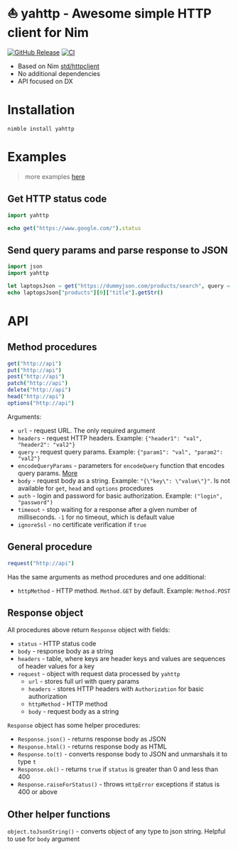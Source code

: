 # ⛵ yahttp - Awesome simple HTTP client for Nim

[![GitHub Release](https://img.shields.io/github/v/release/mishankov/yahttp?sort=semver&display_name=tag&logo=nim&label=latest%20release&color=%23FFE953)](https://github.com/mishankov/yahttp/releases/latest)
[![CI](https://github.com/mishankov/yahttp/actions/workflows/ci.yml/badge.svg)](https://github.com/mishankov/yahttp/actions/workflows/ci.yml)


- Based on Nim [std/httpclient](https://nim-lang.org/docs/httpclient.html)
- No additional dependencies
- API focused on DX

# Installation

```shell
nimble install yahttp
```

# Examples

> more examples [here](examples/examples.nim)

## Get HTTP status code

```nim
import yahttp

echo get("https://www.google.com/").status
```
## Send query params and parse response to JSON

```nim
import json
import yahttp

let laptopsJson = get("https://dummyjson.com/products/search", query = {"q": "Laptop"}).json()
echo laptopsJson["products"][0]["title"].getStr()
```
# API

## Method procedures

```nim
get("http://api")
put("http://api")
post("http://api")
patch("http://api")
delete("http://api")
head("http://api")
options("http://api")
```
Arguments:
- `url` - request URL. The only required argument
- `headers` - request HTTP headers. Example: `{"header1": "val", "header2": "val2"}`
- `query` - request query params. Example: `{"param1": "val", "param2": "val2"}`
- `encodeQueryParams` - parameters for `encodeQuery` function that encodes query params. [More](https://nim-lang.org/docs/uri.html#encodeQuery%2CopenArray%5B%5D%2Cchar)
- `body` - request body as a string. Example: `"{\"key\": \"value\"}"`. Is not available for `get`, `head` and `options` procedures
- `auth` - login and password for basic authorization. Example: `("login", "password")`
- `timeout` - stop waiting for a response after a given number of milliseconds. `-1` for no timeout, which is default value
- `ignoreSsl` - no certificate verification if `true`

## General procedure

```nim
request("http://api")
```

Has the same arguments as method procedures and one additional:
- `httpMethod` - HTTP method. `Method.GET` by default. Example: `Method.POST`

## Response object

All procedures above return `Response` object with fields:
- `status` - HTTP status code
- `body` - response body as a string
- `headers` - table, where keys are header keys and values are sequences of header values for a key
- `request` - object with request data processed by `yahttp`
  - `url` - stores full url with query params
  - `headers` - stores HTTP headers with `Authorization` for basic authorization
  - `httpMethod` - HTTP method
  - `body` - request body as a string

`Response` object has some helper procedures:
- `Response.json()` - returns response body as JSON
- `Response.html()` - returns response body as HTML
- `Response.to(t)` - converts response body to JSON and unmarshals it to type `t`
- `Response.ok()` - returns `true` if `status` is greater than 0 and less than 400
- `Response.raiseForStatus()` - throws `HttpError` exceptions if status is 400 or above

## Other helper functions

`object.toJsonString()` - converts object of any type to json string. Helpful to use for `body` argument
